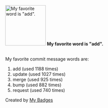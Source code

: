 <img src="https://my-badges.github.io/my-badges/favorite-word.png" alt="My favorite word is &quot;add&quot;." title="My favorite word is &quot;add&quot;." width="128">
<strong>My favorite word is &quot;add&quot;.</strong>
<br><br>

My favorite commit message words are:

1. add (used 1188 times)
2. update (used 1027 times)
3. merge (used 925 times)
4. bump (used 882 times)
5. request (used 740 times)


Created by <a href="https://github.com/my-badges/my-badges">My Badges</a>